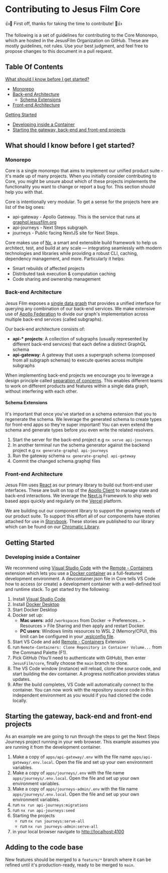 # Contributing to Jesus Film Core

👍🎉 First off, thanks for taking the time to contribute! 🎉👍

The following is a set of guidelines for contributing to the Core Monorepo, which are hosted in the JesusFilm Organization on GitHub. These are mostly guidelines, not rules. Use your best judgment, and feel free to propose changes to this document in a pull request.

## Table Of Contents

[What should I know before I get started?](#what-should-i-know-before-i-get-started)

- [Monorepo](#monorepo)
- [Back-end Architecture](#back-end-architecture)
  - [Schema Extensions](#schema-extensions)
- [Front-end Architecture](#front-end-architecture)

[Getting Started](#getting-started)

- [Developing inside a Container](#developing-inside-a-container)
- [Starting the gateway, back-end and front-end projects](#starting-the-gateway-back-end-and-front-end-projects)

## What should I know before I get started?

### Monorepo

Core is a single monorepo that aims to implement our unified product suite - it's made up of many projects. When you initially consider contributing to Core, you might be unsure about which of these projects implements the functionality you want to change or report a bug for. This section should help you with that.

Core is intentionally very modular. To get a sense for the projects here are list of the big ones:

- api-gateway - Apollo Gateway. This is the service that runs at [graphql.jesusfilm.org](https://graphql.jesusfilm.org)
- api-journeys - Next Steps subgraph.
- journeys - Public facing NextJS site for Next Steps.

Core makes use of [Nx](https://nx.dev/), a smart and extensible build framework to help us architect, test, and build at any scale — integrating seamlessly with modern technologies and libraries while providing a robust CLI, caching, dependency management, and more. Particularly it helps:

- Smart rebuilds of affected projects
- Distributed task execution & computation caching
- Code sharing and ownership management

### Back-end Architecture

Jesus Film exposes a [single data graph](https://graphql.jesusfilm.org/) that provides a unified interface for querying any combination of our back-end services. We make extensive use of [Apollo Federation](https://www.apollographql.com/docs/federation/) to divide our graph's implementation across multiple back-end services (called subgraphs).

Our back-end architecture consists of:

- **api-\* projects**: A collection of subgraphs (usually represented by different back-end services) that each define a distinct GraphQL schema
- **api-gateway**: A gateway that uses a supergraph schema (composed from all subgraph schemas) to execute queries across multiple subgraphs

When implementing back-end projects we encourage you to leverage a design principle called [separation of concerns](https://en.wikipedia.org/wiki/Separation_of_concerns). This enables different teams to work on different products and features within a single data graph, without interfering with each other.

#### Schema Extensions

It's important that once you've started on a schema extension that you to regenerate the schema. We leverage the generated schema to create types for front-end apps so they're super important! You can even extend the schema and generate types before you even write the related resolvers.

1. Start the server for the back-end project e.g `nx serve api-journeys`
1. In another terminal run the schema generator against the backend project e.g `nx generate-graphql api-journeys`
1. Run the gateway schema `nx generate-graphql api-gateway`
1. Commit the changed schema.graphql files

### Front-end Architecture

Jesus Film uses [React](https://reactjs.org/) as our primary library to build out front-end user interfaces. These are built on top of the [Apollo Client](https://www.apollographql.com/apollo-client) to manage state and back-end interactions. We leverage the [Next.js](https://nextjs.org/) Framework to ship web based apps quickly and regularly on the [Vercel](https://vercel.com/) platform.

We are building out our component library to support the growing needs of our product suite. To support this effort all of our components have stories attached for use in [Storybook](https://storybook.js.org/). These stories are published to our library which can be found on our [Chromatic Library](https://www.chromatic.com/library?appId=612c2a83fdc2b2003a5c2eb7&groupPrefix=Journeys%2FBlocks).

## Getting Started

### Developing inside a Container

We recommend using [Visual Studio Code](https://code.visualstudio.com/) with the [Remote - Containers](https://marketplace.visualstudio.com/items?itemName=ms-vscode-remote.remote-containers) extension which lets you use a [Docker container](https://docker.com/) as a full-featured development environment. A devcontainer.json file in Core tells VS Code how to access (or create) a development container with a well-defined tool and runtime stack. To get started try the following:

1. Install [Visual Studio Code](https://code.visualstudio.com/)
1. Install [Docker Desktop](https://www.docker.com/get-started)
1. Start Docker Desktop
1. Docker set up:
   - **Mac users**: add `/workspaces` from Docker -> Preferences... > Resources > File Sharing and then apply and restart Docker.
   - **PC users**: Windows limits resources to WSL 2 (Memory/CPU), this limit can be configured in your [.wslconfig file](https://docs.microsoft.com/en-us/windows/wsl/wsl-config#configure-global-options-with-wslconfig).
1. Start VS Code and add [Remote - Containers](https://marketplace.visualstudio.com/items?itemName=ms-vscode-remote.remote-containers) Extension
1. run `Remote-Containers: Clone Repository in Container Volume...` from the Command Palette (F1).
1. Pick GitHub (You'll need to authenticate with GitHub), then enter `JesusFilm/core`, finally choose the `main` branch to clone.
1. The VS Code window (instance) will reload, clone the source code, and start building the dev container. A progress notification provides status updates.
1. After the build completes, VS Code will automatically connect to the container. You can now work with the repository source code in this independent environment as you would if you had cloned the code locally.

## Starting the gateway, back-end and front-end projects

As an example we are going to run through the steps to get the Next Steps Journeys project running in your web browser. This example assumes you are running it from the development container.

1. Make a copy of `apps/api-gateway/.env` with the file name `apps/api-gateway/.env.local`. Open the file and set up your own environment variables.
1. Make a copy of `apps/journeys/.env` with the file name `apps/journeys/.env.local`. Open the file and set up your own environment variables.
1. Make a copy of `apps/journeys-admin/.env` with the file name `apps/journeys/.env.local`. Open the file and set up your own environment variables.
1. run `nx run api-journeys:migrations`
1. run `nx run api-journeys:seed`
1. Starting the projects
   - run `nx run journeys:serve-all`
   - run `nx run journeys-admin:serve-all`
1. in your local browser navigate to [http://localhost:4100](http://localhost:4100)

## Adding to the code base

New features should be merged to a `feature/*` branch where it can be refined until it's production-ready, ready to be merged to `main`.
